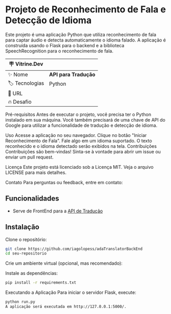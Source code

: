 # Projeto de Reconhecimento de Fala e Detecção de Idioma

Este projeto é uma aplicação Python que utiliza reconhecimento de fala para captar áudio e detecta automaticamente o idioma falado. A aplicação é construída usando o Flask para o backend e a biblioteca SpeechRecognition para o reconhecimento de fala.

| :placard: Vitrine.Dev |     |
| -------------  | --- |
| :sparkles: Nome        | **API para Tradução**
| :label: Tecnologias | Python
| :rocket: URL         | 
| :fire: Desafio     | 


Pré-requisitos
Antes de executar o projeto, você precisa ter o Python instalado em sua máquina. Você também precisará de uma chave de API do Google para utilizar a funcionalidade de tradução e detecção de idioma.

Uso
Acesse a aplicação no seu navegador.
Clique no botão "Iniciar Reconhecimento de Fala".
Fale algo em um idioma suportado.
O texto reconhecido e o idioma detectado serão exibidos na tela.
Contribuições
Contribuições são bem-vindas! Sinta-se à vontade para abrir um issue ou enviar um pull request.

Licença
Este projeto está licenciado sob a Licença MIT. Veja o arquivo LICENSE para mais detalhes.

Contato
Para perguntas ou feedback, entre em contato:
## Funcionalidades

- Serve de FrontEnd para a <a href="https://github.com/iagolopess/adaTranslatorBackEnd">API de Tradução</a> 

## Instalação

Clone o repositório:

```bash
git clone https://github.com/iagolopess/adaTranslatorBackEnd
cd seu-repositorio
```
Crie um ambiente virtual (opcional, mas recomendado):

Instale as dependências:

```bash
pip install -r requirements.txt
```

Executando a Aplicação
Para iniciar o servidor Flask, execute:

```bash
python run.py
A aplicação será executada em http://127.0.0.1:5000/.
```


